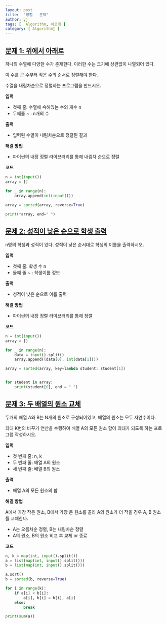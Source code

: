 ```yaml
---
layout: post
title:  "정렬 - 문제"
author: yj
tags: [  Algorithm, 이코테 ]
category: [ Algorithm🧩 ]
---
```


## <a href="#">문제 1: 위에서 아래로</a>

하나의 수열에 다양한 수가 존재한다. 이러한 수는 크기에 상관없이 나열되어 있다. 

이 수를 큰 수부터 작은 수의 순서로 정렬해야 한다. 

수열을 내림차순으로 정렬하는 프로그램을 만드시오.

**입력**
- 첫째 줄: 수열에 속해있는 수의 개수 n
- 두째줄 ~ : n개의 수

**출력**
- 입력된 수열이 내림차순으로 정렬된 결과

**해결 방법**

- 파이썬의 내장 정렬 라이브러리를 통해 내림차 순으로 정렬

**코드**

```python
n = int(input())
array = []

for _ in range(n):
    array.append(int(input()))
    
array = sorted(array, reverse=True)

print(*array, end=" ")
```


## <a href="#">문제 2: 성적이 낮은 순으로 학생 출력</a>

n명의 학생과 성적이 있다. 성적이 낮은 순서대로 학생의 이름을 출력하시오.

**입력**
- 첫째 줄: 학생 수 n
- 둘째 줄 ~ : 학생이름 정보

**출력**
- 성적이 낮은 순으로 이름 출력

**해결 방법**
- 파이썬의 내장 정렬 라이브러리를 통해 정렬

**코드**

```python
n = int(input())
array = []

for _ in range(n):
    data = input().split()
    array.append((data[0], int(data[1])))

array = sorted(array, key=lambda student: student[1])


for student in array:
    print(student[0], end = " ")
```

## <a href="#">문제 3: 두 배열의 원소 교체</a>

두개의 배열 A와 B는 N개의 원소로 구성되어있고, 배열의 원소는 모두 자연수이다.

최대 K번의 바꾸기 연산을 수행하여 배열 A의 모든 원소 합이 최대가 되도록 하는 프로그램 작성하시오.

**입력**
- 첫 번째 줄: n, k
- 두 번째 줄: 배열 A의 원소
- 세 번째 줄: 배열 B의 원소

**출력**
- 배열 A의 모든 원소의 합

**해결 방법**

A에서 가장 작은 원소, B에서 가장 큰 원소를 골라 A의 원소가 더 작을 경우 A, B 원소를 교체한다.
- A는 오름차순 정렬, B는 내림차순 정렬
- A의 원소, B의 원소 비교 후 교체 or 종료

**코드**

```python
n, k = map(int, input().split())
a = list(map(int, input().split()))
b = list(map(int, input().split()))

a.sort()
b = sorted(b, reverse=True)

for i in range(k):
    if a[i] < b[i]:
        a[i], b[i] = b[i], a[i]
    else:
        break

print(sum(a))
```